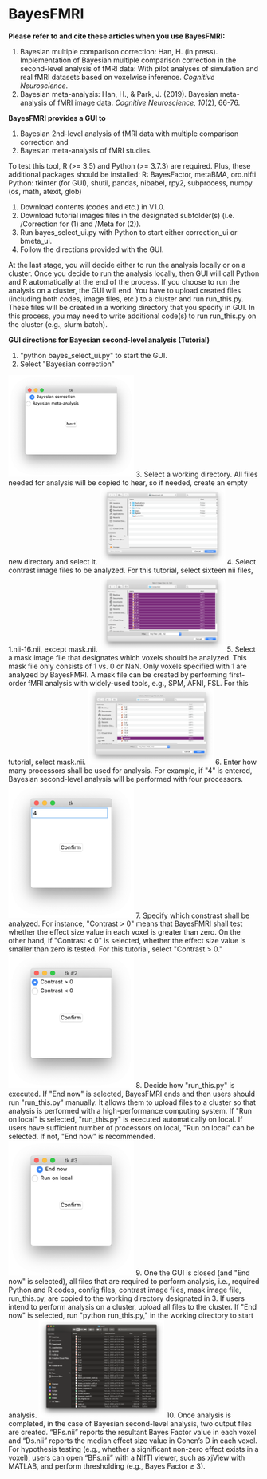 # BayesFMRI

<b>Please refer to and cite these articles when you use BayesFMRI:</b>
 1. Bayesian multiple comparison correction: Han, H. (in press). Implementation of Bayesian multiple comparison correction in the second-level analysis of fMRI data: With pilot analyses of simulation and real fMRI datasets based on voxelwise inference. <i>Cognitive Neuroscience</i>.
 2. Bayesian meta-analysis: Han, H., & Park, J. (2019). Bayesian meta-analysis of fMRI image data. <i>Cognitive Neuroscience, 10</i>(2), 66-76.

<b>BayesFMRI provides a GUI to </b>
 1. Bayesian 2nd-level analysis of fMRI data with multiple comparison correction and
 2. Bayesian meta-analysis of fMRI studies.

To test this tool, R (>= 3.5) and Python (>= 3.7.3) are required. Plus, these additional packages should be installed:
 R: BayesFactor, metaBMA, oro.nifti
 Python: tkinter (for GUI), shutil, pandas, nibabel, rpy2, subprocess, numpy (os, math, atexit, glob)

 1. Download contents (codes and etc.) in V1.0.
 2. Download tutorial images files in the designated subfolder(s) (i.e. /Correction for (1) and /Meta for (2)).
 3. Run bayes_select_ui.py with Python to start either correction_ui or bmeta_ui.
 4. Follow the directions provided with the GUI.

At the last stage, you will decide either to run the analysis locally or on a cluster.
Once you decide to run the analysis locally, then GUI will call Python and R automatically at the end of the process.
If you choose to run the analysis on a cluster, the GUI will end. You have to upload created files (including both codes, image files, etc.) to a cluster and run run_this.py. These files will be created in a working directory that you specify in GUI. In this process, you may need to write additional code(s) to run run_this.py on the cluster (e.g., slurm batch).

<b>GUI directions for Bayesian second-level analysis (Tutorial) </b>
 1. "python bayes_select_ui.py" to start the GUI.
 2. Select "Bayesian correction"
 <img src="https://github.com/hyemin-han/BayesFMRI/blob/master/Images/correction_shots/1_task_selection.png" width=50% height=50%>
 3. Select a working directory. All files needed for analysis will be copied to hear, so if needed, create an empty new directory and select it.
  <img src="https://github.com/hyemin-han/BayesFMRI/blob/master/Images/correction_shots/2_working_dir.png" width=50% height=50%>
  4. Select contrast image files to be analyzed. For this tutorial, select sixteen nii files, 1.nii-16.nii, except mask.nii.
  <img src="https://github.com/hyemin-han/BayesFMRI/blob/master/Images/correction_shots/3_img_files.png" width=50% height=50%>
  5. Select a mask image file that designates which voxels should be analyzed. This mask file only consists of 1 vs. 0 or NaN. Only voxels specified with 1 are analyzed by BayesFMRI. A mask file can be created by performing first-order fMRI analysis with widely-used tools, e.g., SPM, AFNI, FSL. For this tutorial, select mask.nii.
  <img src="https://github.com/hyemin-han/BayesFMRI/blob/master/Images/correction_shots/4_mask_file.png" width=50% height=50%>
  6. Enter how many processors shall be used for analysis. For example, if "4" is entered, Bayesian second-level analysis will be performed with four processors.
   <img src="https://github.com/hyemin-han/BayesFMRI/blob/master/Images/correction_shots/5_cpus.png" width=50% height=50%>
  7. Specify which constrast shall be analyzed. For instance, "Contrast > 0" means that BayesFMRI shall test whether the effect size value in each voxel is greater than zero. On the other hand, if "Contrast < 0" is selected, whether the effect size value is smaller than zero is tested. For this tutorial, select "Contrast > 0."
  <img src="https://github.com/hyemin-han/BayesFMRI/blob/master/Images/correction_shots/6_contrast.png" width=50% height=50%>
  8. Decide how "run_this.py" is executed. If "End now" is selected, BayesFMRI ends and then users should run "run_this.py" manually. It allows them to upload files to a cluster so that analysis is performed with a high-performance computing system. If "Run on local" is selected, "run_this.py" is executed automatically on local. If users have sufficient number of processors on local, "Run on local" can be selected. If not, "End now" is recommended.
    <img src="https://github.com/hyemin-han/BayesFMRI/blob/master/Images/correction_shots/7_how_to_run.png" width=50% height=50%>
    9. One the GUI is closed (and "End now" is selected), all files that are required to perform analysis, i.e., required Python and R codes, config files, contrast image files, mask image file, run_this.py, are copied to the working directory designated in 3. If users intend to perform analysis on a cluster, upload all files to the cluster. If "End now" is selected, run "python run_this.py," in the working directory to start analysis.
    <img src="https://github.com/hyemin-han/BayesFMRI/blob/master/Images/correction_shots/8_folder.png" width=50% height=50%>
    10. Once analysis is completed, in the case of Bayesian second-level analysis, two output files are created. “BFs.nii” reports the resultant Bayes Factor value in each voxel and “Ds.nii” reports the median effect size value in Cohen’s D in each voxel. For hypothesis testing (e.g., whether a significant non-zero effect exists in a voxel), users can open “BFs.nii” with a NIfTI viewer, such as xjView with MATLAB, and perform thresholding (e.g., Bayes Factor ≥ 3).
  
